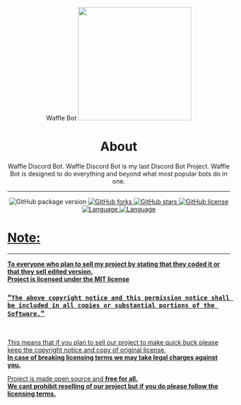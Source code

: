 <p align="center">
  Waffle Bot
<img width="256" height="256" src="https://i.imgur.com/20YLhN9.png">
</p>

<h1 align= "center"><b>
  About
  </b>
</h1>

<p align= "center">
Waffle Discord Bot. Waffle Discord Bot is my last Discord Bot Project. Waffle Bot is designed to do everything and beyond what most popular bots do in one.
  <hr>
</p>

<p align= "center">
  <a>
  <img src="https://img.shields.io/github/package-json/v/notdezzi/waffle-bot.svg" alt="GitHub package version">
  </a>
    <a href="https://github.com/notdezzi/waffle-bot/network">
  <img src="https://img.shields.io/github/forks/notdezzi/waffle-bot.svg?style=plastic" alt="GitHub forks">
  </a>
    <a href="https://github.com/notdezzi/waffle-bot/stargazers">
  <img src="https://img.shields.io/github/stars/notdezzi/waffle-bot.svg?style=plastic" alt="GitHub stars">
  </a>
    <a href="https://raw.githubusercontent.com/notdezzi/waffle-bot/master/LICENSE">
  <img src="https://img.shields.io/badge/license-MIT-blue.svg?style=plastic" alt="GitHub license">
    <a href="https://en.wikipedia.org/wiki/Swift_(programming_language)">
  <img src="https://img.shields.io/badge/Uses-Swift-orange" alt="Language">
  </a>
    <a href="https://en.wikipedia.org/wiki/IOS">
  <img src="https://img.shields.io/badge/For-IOS-blue.svg" alt="Language">
</p>

# Note:

<hr>

**To everyone who plan to sell my project by stating that they coded it or that they sell edited version.**<br>
**Project is licensed under the MIT license**<br>

### "`The above copyright notice and this permission notice shall be included in all copies or substantial portions of the Software.`"<br>

<br>

This means that if you plan to sell our project to make quick buck please keep the copyright notice and copy of original license. <br>
**In case of breaking licensing terms we may take legal charges against you.**

Project is made open source and **free for all.**<br>
**We cant prohibit reselling of our project but if you do please follow the licensing terms.**<br> 
